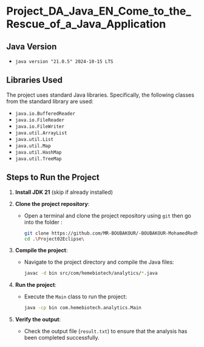 # Project_DA_Java_EN_Come_to_the_Rescue_of_a_Java_Application

## Java Version

- `java version "21.0.5" 2024-10-15 LTS`

## Libraries Used

The project uses standard Java libraries. Specifically, the following classes from the standard library are used:

- `java.io.BufferedReader`
- `java.io.FileReader`
- `java.io.FileWriter`
- `java.util.ArrayList`
- `java.util.List`
- `java.util.Map`
- `java.util.HashMap`
- `java.util.TreeMap`

## Steps to Run the Project

1. **Install JDK 21** (skip if already installed)

2. **Clone the project repository**:

   - Open a terminal and clone the project repository using `git` then go into the folder :
     ```sh
     git clone https://github.com/MR-BOUBAKOUR/-BOUBAKOUR-MohamedRedha-debug-Java-.git
     cd .\Project02Eclipse\
     ```

3. **Compile the project**:

   - Navigate to the project directory and compile the Java files:
     ```sh
     javac -d bin src/com/hemebiotech/analytics/*.java
     ```

4. **Run the project**:

   - Execute the `Main` class to run the project:
     ```sh
     java -cp bin com.hemebiotech.analytics.Main
     ```

5. **Verify the output**:
   - Check the output file (`result.txt`) to ensure that the analysis has been completed successfully.
